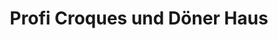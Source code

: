 ---
title: "Profi Croques und Döner Haus"
url: /lengede/profi-croques-und-doener-haus/
shop: Bäckerei
---